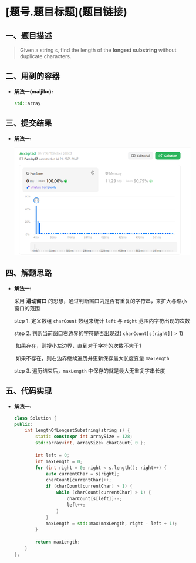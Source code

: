 # \[题号.题目标题\]\(题目链接\)

## 一、题目描述
>Given a string `s`, find the length of the **longest** **substring** without duplicate characters.

## 二、用到的容器

- **解法一(maijiko):**

    ``` c++
    std::array
    ```

## 三、提交结果

- **解法一:**

    ![解法一](pics/solution_1_pass.png)

## 四、解题思路

- **解法一:**

    采用 **滑动窗口** 的思想，通过判断窗口内是否有重复的字符串，来扩大与缩小窗口的范围
    
    step 1. 定义数组 `charCount` 数组来统计 `left` 与 `right` 范围内字符出现的次数
    
    step 2. 判断当前窗口右边界的字符是否出现过( `charCount[s[right]]` > 1)
    
    ​	如果存在，则搜小左边界，直到对于字符的次数不大于1
    
    ​	如果不存在，则右边界继续遍历并更新保存最大长度变量 `maxLength`
    
    step 3. 遍历结束后，`maxLength` 中保存的就是最大无重复字串长度

## 五、代码实现

- **解法一:**

    ``` c++
    class Solution {
    public:
        int lengthOfLongestSubstring(string s) {
            static constexpr int arraySize = 128;
            std::array<int, arraySize> charCount{ 0 };
    
            int left = 0;
            int maxLength = 0;
            for (int right = 0; right < s.length(); right++) {
                auto currentChar = s[right];
                charCount[currentChar]++;
                if (charCount[currentChar] > 1) {
                    while (charCount[currentChar] > 1) {
                        charCount[s[left]]--;
                        left++;
                    }
                }
                maxLength = std::max(maxLength, right - left + 1);
            }
    
            return maxLength;
        }
    };
    ```
